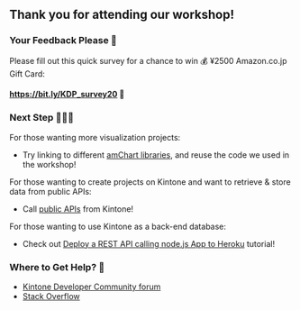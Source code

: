 ## Thank you for attending our workshop!

### Your Feedback Please 🙇
<!-- Please fill out this quick survey for a chance to win $25 Amazon Gift Card: -->

<!-- Japan Version -->
Please fill out this quick survey for a chance to win 💰 ¥2500 Amazon.co.jp Gift Card:

<!-- BeMyApp's Link -->
<!-- #### http://bit.ly/KDP_Q -->

<!-- Kintone's Link -->
#### https://bit.ly/KDP_survey20 📝


### Next Step 👩‍💻💪
For those wanting more visualization projects:
  * Try linking to different [amChart libraries](https://www.amcharts.com/demos/), and reuse the code we used in the workshop!

For those wanting to create projects on Kintone and want to retrieve & store data from public APIs:
  * Call [public APIs](https://github.com/public-apis/public-apis#index) from Kintone!

For those wanting to use Kintone as a back-end database:
  * Check out [Deploy a REST API calling node.js App to Heroku](https://dev.to/will_yama/deploy-a-rest-api-calling-node-js-app-to-heroku-2mia) tutorial!

### Where to Get Help? 🧐
* [Kintone Developer Community forum](https://developer.kintone.io/hc/en-us/community/posts)
* [Stack Overflow](https://stackoverflow.com/)